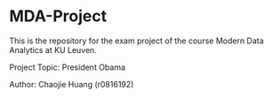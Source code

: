 # MDA-Project

This is the repository for the exam project of the course Modern Data Analytics at KU Leuven.

Project Topic: President Obama

Author: Chaojie Huang (r0816192)
